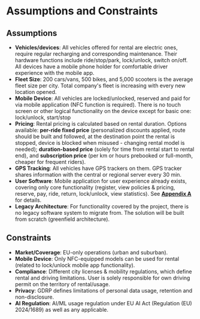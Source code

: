 # Assumptions and Constraints

## Assumptions
- **Vehicles/devices**: All vehicles offered for rental are electric ones, require regular recharging and corresponding maintenance. Their hardware functions include ride/stop/park, lock/unlock, switch on/off. All devices have a mobile phone holder for comfortable driver experience with the mobile app.
- **Fleet Size**: 200 cars/vans, 500 bikes, and 5,000 scooters is the average fleet size per city. Total company's fleet is increasing with every new location opened. 
- **Mobile Device**: All vehicles are locked/unlocked, reserved and paid for via mobile application (NFC function is required). There is no touch screen or other logical functionality on the device except for basic one: lock/unlock, start/stop
- **Pricing**: Rental pricing is calculated based on rental duration. Options available: **per-ride fixed price** (personalized discounts applied, route should be built and followed, at the destination point the rental is stopped, device is blocked when misused - changing rental model is needed); **duration-based price** (solely for time from rental start to rental end), and **subscription price** (per km or hours prebooked or full-month, cheaper for frequent riders).
- **GPS Tracking**: All vehicles have GPS trackers on them. GPS tracker shares information with the central or regional server every 30 min.
- **User Software**: Mobile application for user experience already exists, covering only core functionality (register, view policies & pricing, reserve, pay, ride, return, lock/unlock, view statistics). See [**Appendix A**](/Appendix-A-core-functionality) for details.  
- **Legacy Architecture**: For functionality covered by the project, there is no legacy software system to migrate from. The solution will be built from scratch (greenfield architecture).


## Constraints
- **Market/Coverage**: EU-only operations (urban and suburban).
- **Mobile Device**: Only NFC-equipped models can be used for rental (related to lock/unlock mobile app functionality). 
- **Compliance**: Different city licenses & mobility regulations, which define rental and driving limitations. User is solely responsible for own driving permit on the territory of rental/usage.
- **Privacy**: GDRP defines limitations of personal data usage, retention and non-disclosure.
- **AI Regulation**: AI/ML usage regulation under EU AI Act (Regulation (EU) 2024/1689) as well as any applicable.





